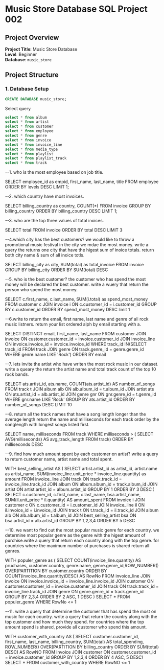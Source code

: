 # Music Store Database SQL Project 002

## Project Overview

**Project Title**: Music Store Database  
**Level**: Beginner  
**Database**: `music_store`

## Project Structure

### 1. Database Setup

```sql
CREATE DATABASE music_store;
```

Select query

```sql
select * from album
select * from artist
select * from customer
select * from employee
select * from genre
select * from invoice
select * from invoice_line
select * from media_type
select * from playlist
select * from playlist_track
select * from track
```


--1. who is the most employee based on job title.

SELECT employee_id as empid, first_name, last_name, title
FROM employee
ORDER BY levels DESC
LIMIT 1;



--2. which country have most invoices.

SELECT billing_country as country, COUNT(*)
FROM invoice
GROUP BY billing_country
ORDER BY billing_country DESC
LIMIT 1;



--3. who are the top three values of total inoices.

SELECT total
FROM invoice
ORDER BY total DESC
LIMIT 3



--4.which city has the best customers? we would like to throw a promotional music festival in the city we mdae the most money. write a query the returns one city that have the higest sum of inoice totals. return both city name & sum of all inoice totls.

SELECT billing_city as city, SUM(total) as total_invoice
FROM invoice 
GROUP BY billing_city
ORDER BY SUM(total) DESC



--5. who is the best customer? the customer who has spend the most money will be declared thr best customer. write a wuery that return the person who spend the most money.

SELECT c.first_name, c.last_name, SUM(i.total) as spend_most_money
FROM customer c 
JOIN  invoice i ON  c.customer_id = i.customer_id
GROUP BY c.customer_id
ORDER BY spend_most_money DESC
limit 1



--6.write to return the email, first name, last name and genre of all rock music listners. return your list ordered alph by email starting with a.

SELECT DISTINCT email, first_name, last_name 
FROM customer
JOIN invoice ON customer.customer_id = invoice.customer_id
JOIN invoice_line ON invoice.invoice_id = invoice.invoice_id
WHERE track_id IN(SELECT track_id FROM track
									JOIN genre ON track.genre_id = genre.genre_id
									WHERE genre.name LIKE 'Rock')
ORDER BY email



--7. lets invite the artist who have writen the most rock music in our dataset. write a queary the return the artist name and total track count of the top 10 rock bands.

SELECT ats.artist_id, ats.name, COUNT(ats.artist_id) AS number_of_songs
FROM  track t
JOIN album alb ON alb.album_id =  t.album_id
JOIN artist ats ON ats.artist_id =  alb.artist_id
JOIN genre gnr ON gnr.genre_id = t.genre_id
WHERE gnr.name LIKE 'Rock'
GROUP BY  ats.artist_id
ORDER BY number_of_songs DESC
LIMIT 10



--8. return all the track names that have a song length longer than the average length return the name and milliseconds for each track order by the songlength with longest songs listed first.

SELECT name, milliseconds
FROM track
WHERE milliseconds > ( SELECT AVG(milliseconds) AS avg_track_length FROM track)
ORDER BY milliseconds DESC



--9. find how much amount spent by each customer on artist? write a query to return customer name, artist name and total spent.

WITH best_selling_artist AS (
SELECT artist.artist_id as artist_id, artist.name as artist_name, SUM(invoice_line.unit_price * invoice_line.quantity) as amount
FROM invoice_line
JOIN track ON track.track_id = invoice_line.track_id
JOIN album ON album.album_id = track.album_id
JOIN artist ON artist.artist_id = album.artist_id
GROUP BY 1
ORDER BY 3 DESC
	)
SELECT c.customer_id, c.first_name, c.last_name, bsa.artist_name, SUM(il.unit_price * il.quantity) AS amount_spent
FROM invoice i
JOIN customer c ON c.customer_id = i.customer_id
JOIN invoice_line il ON il.invoice_id = i.invoice_id
JOIN track t ON t.track_id = il.track_id
JOIN album alb ON alb.album_id = t.album_id
JOIN best_selling_artist bsa ON bsa.artist_id = alb.artist_id
GROUP BY 1,2,3,4
ORDER BY 5 DESC



--10. we want to find out the most popular music genre for each country. we determine most popular genre as the genre with the higest amount of purchise.write a query that return each country along with the top genre. for countries where the maximum number of purchases is shared return all genres.

WITH populer_genre as (
SELECT COUNT(invoice_line.quantity) AS pruchases, customer.country, genre.name, genre.genre_id,ROW_NUMBER() OVER(PARTITION BY customer.country ORDER BY COUNT(invoice_line.quantity)DESC) AS RowNo
FROM invoice_line
JOIN invoice ON invoice.invoice_id = invoice_line.invoice_id
JOIN customer ON customer.customer_id = invoice.customer_id
JOIN track ON track.track_id = invoice_line.track_id
JOIN genre ON genre.genre_id = track.genre_id
GROUP BY 2,3,4
ORDER BY 2 ASC, 1 DESC
)
SELECT * FROM populer_genre WHERE RowNo <= 1


--11. write a query that determine the customer that has spend the most on music for each country. write a query that return the country along with the top customer and how much they spend. for countries where the top amount spend is shared, provide all customer who spend this amount.

WITH customer_with_country AS (
SELECT customer.customer_id, first_name, last_name, billing_country, SUM(total) AS total_spending,
ROW_NUMBER() OVER(PARTITION BY billing_country ORDER BY SUM(total) DESC) AS RowNO
FROM invoice
JOIN customer ON customer.customer_id = invoice.customer_id
GROUP BY 1,2,3,4
ORDER BY 4 ASC, 5 DESC)
SELECT * FROM customer_with_country WHERE RowNO <= 1
